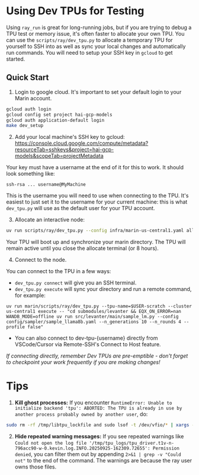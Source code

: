 # Using Dev TPUs for Testing

Using `ray_run` is great for long-running jobs, but if you are trying to debug a TPU test or memory issue, it's often faster to allocate your own TPU.
You can use the `scripts/ray/dev_tpu.py` to allocate a temporary TPU for yourself to SSH into as well as sync your local changes and automatically run commands.
You will need to setup your SSH key in `gcloud` to get started.

## Quick Start

1. Login to google cloud. It's important to set your default login to your Marin account.
```bash
gcloud auth login
gcloud config set project hai-gcp-models
gcloud auth application-default login
make dev_setup
```

2. Add your local machine's SSH key to gcloud: https://console.cloud.google.com/compute/metadata?resourceTab=sshkeys&project=hai-gcp-models&scopeTab=projectMetadata

Your key must have a username at the end of it for this to work. It should look something like:

```
ssh-rsa ... username@MyMachine
```

This is the username you will need to use when connecting to the TPU. It's easiest to just set it to the username for your current machine: this is what `dev_tpu.py` will
use as the default user for your TPU account.

3. Allocate an interactive node:
```bash
uv run scripts/ray/dev_tpu.py --config infra/marin-us-central1.yaml allocate --tpu-type v5p-8
```

Your TPU will boot up and synchronize your marin directory. The TPU will remain active until you close the allocate terminal (or 8 hours).

4. Connect to the node.

You can connect to the TPU in a few ways:
  - `dev_tpu.py connect` will give you an SSH terminal.
  - `dev_tpu.py execute` will sync your directory and run a remote command, for example:

```
uv run marin/scripts/ray/dev_tpu.py --tpu-name=$USER-scratch --cluster us-central1 execute -- "cd submodules/levanter && EQX_ON_ERROR=nan WANDB_MODE=offline uv run src/levanter/main/sample_lm.py --config config/sampler/sample_llama8b.yaml --n_generations 10 --n_rounds 4 --profile false"
```

  - You can also connect to dev-tpu-{username} directly from VSCode/Cursor via Remote-SSH's Connect to Host feature.

_If connecting directly, remember Dev TPUs are pre-emptible - don't forget to checkpoint your work frequently if you are making changes!_

# Tips
1. **Kill ghost processes:** If you encounter `RuntimeError: Unable to initialize backend 'tpu': ABORTED: The TPU is already in use by another process probably owned by another user`, do:
```bash
sudo rm -rf /tmp/libtpu_lockfile and sudo lsof -t /dev/vfio/* | xargs -r sudo kill -9
```

2. **Hide repeated warning messages:** If you see repeated warnings like `Could not open the log file '/tmp/tpu_logs/tpu_driver.t1v-n-796acc90-w-0.kevin.log.INFO.20250925-162309.72655': Permission denied`, you can filter them out by appending `2>&1 | grep -v "Could not"` to the end of the command. The warnings are because the ray user owns those files.
